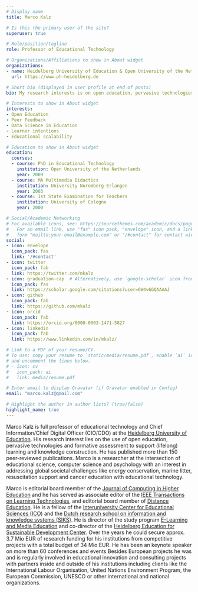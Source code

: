 ```yaml
---
# Display name
title: Marco Kalz

# Is this the primary user of the site?
superuser: true

# Role/position/tagline
role: Professor of Educational Technology

# Organizations/Affiliations to show in About widget
organizations:
- name: Heidelberg University of Education & Open University of the Netherlands
  url: https://www.ph-heidelberg.de

# Short bio (displayed in user profile at end of posts)
bio: My research interests is on open education, pervasive technologies and formative assessment to support (lifelong) learning and knowledge construction.

# Interests to show in About widget
interests:
- Open Education
- Peer Feedback
- Data Science in Education
- Learner intentions
- Educational scalability 

# Education to show in About widget
education:
  courses:
  - course: PhD in Educational Technology
    institution: Open University of the Netherlands
    year: 2009
  - course: MA Multimedia Didactics
    institution: University Nuremberg-Erlangen
    year: 2003
  - course: 1st State Examination for Teachers
    institution: University of Cologne
    year: 2000

# Social/Academic Networking
# For available icons, see: https://sourcethemes.com/academic/docs/page-builder/#icons
#   For an email link, use "fas" icon pack, "envelope" icon, and a link in the
#   form "mailto:your-email@example.com" or "/#contact" for contact widget.
social:
- icon: envelope
  icon_pack: fas
  link: '/#contact'
- icon: twitter
  icon_pack: fab
  link: https://twitter.com/mkalz
- icon: graduation-cap  # Alternatively, use `google-scholar` icon from `ai` icon pack
  icon_pack: fas
  link: https://scholar.google.com/citations?user=6W4v6GQAAAAJ
- icon: github
  icon_pack: fab
  link: https://github.com/mkalz
- icon: orcid
  icon_pack: fab
  link: https://orcid.org/0000-0003-1471-5827
- icon: linkedin
  icon_pack: fab
  link: https://www.linkedin.com/in/mkalz/

# Link to a PDF of your resume/CV.
# To use: copy your resume to `static/media/resume.pdf`, enable `ai` icons in `params.toml`, 
# and uncomment the lines below.
# - icon: cv
#   icon_pack: ai
#   link: media/resume.pdf

# Enter email to display Gravatar (if Gravatar enabled in Config)
email: "marco.kalz@gmail.com"

# Highlight the author in author lists? (true/false)
highlight_name: true
---
```


Marco Kalz is full professor of educational technology and Chief Information/Chief Digital Officer (CIO/CDO) at the <a href="https://www.ph-heidelberg.de">Heidelberg University of Education</a>. His research interest lies on the use of open education, pervasive technologies and formative assessment to support (lifelong) learning and knowledge construction. He has published more than 150 peer-reviewed publications. Marco is a researcher at the intersection of educational science, computer science and psychology with an interest in addressing global societal challenges like energy conservation, marine litter, resuscitation support and cancer education with educational technology.

Marco is editorial board member of the [Journal of Computing in Higher Education](https://www.springer.com/journal/12528/) and he has served as associate editor of the [IEEE Transactions on Learning Technologies](https://ieee-edusociety.org/publication/ieee-tlt), and editorial board member of [Distance Education](https://www.tandfonline.com/journals/cdie20). He is a fellow of the <a href="https://ico-education.nl">Interuniversity Center for Educational Sciences (ICO)</a> and the <a href="http://www.siks.nl">Dutch research school on information and knowledge systems (SIKS)</a>. He is director of the study program <a href="https://elmeb.org">E-Learning and Media Education</a> and co-director of the [Heidelberg Education for Sustainable Development Center](https://www.ph-heidelberg.de/bne-zentrum/aktuelles/). Over the years he could secure approx. 3.7 Mio EUR of research funding for his institutions from competitive projects with a total budget of 34 Mio EUR. He has been an keynote speaker on more than 60 conferences and events.Besides European projects he was and is regularly involved in educational innovation and consulting projects with partners inside and outside of his institutions including clients like the International Labour Organisation, United Nations Environment Program, the European Commission, UNESCO or other international and national organizations.